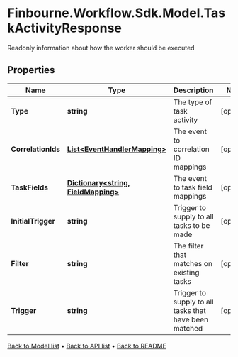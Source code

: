 # Finbourne.Workflow.Sdk.Model.TaskActivityResponse
Readonly information about how the worker should be executed

## Properties

Name | Type | Description | Notes
------------ | ------------- | ------------- | -------------
**Type** | **string** | The type of task activity | [optional] 
**CorrelationIds** | [**List&lt;EventHandlerMapping&gt;**](EventHandlerMapping.md) | The event to correlation ID mappings | [optional] 
**TaskFields** | [**Dictionary&lt;string, FieldMapping&gt;**](FieldMapping.md) | The event to task field mappings | [optional] 
**InitialTrigger** | **string** | Trigger to supply to all tasks to be made | [optional] 
**Filter** | **string** | The filter that matches on existing tasks | [optional] 
**Trigger** | **string** | Trigger to supply to all tasks that have been matched | [optional] 

[Back to Model list](../README.md#documentation-for-models) &#8226; [Back to API list](../README.md#documentation-for-api-endpoints) &#8226; [Back to README](../README.md)

